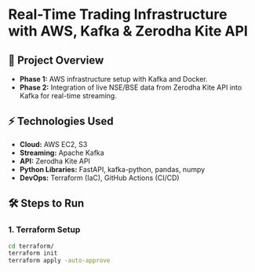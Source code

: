 # Real-Time Trading Infrastructure with AWS, Kafka & Zerodha Kite API

## 🚀 Project Overview
- **Phase 1:** AWS infrastructure setup with Kafka and Docker.
- **Phase 2:** Integration of live NSE/BSE data from Zerodha Kite API into Kafka for real-time streaming.

## ⚡ Technologies Used
- **Cloud:** AWS EC2, S3
- **Streaming:** Apache Kafka
- **API:** Zerodha Kite API
- **Python Libraries:** FastAPI, kafka-python, pandas, numpy
- **DevOps:** Terraform (IaC), GitHub Actions (CI/CD)

## 🛠️ Steps to Run

### 1. Terraform Setup
```bash
cd terraform/
terraform init
terraform apply -auto-approve